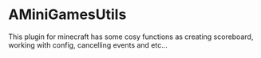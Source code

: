 # AMiniGamesUtils
This plugin for minecraft has some cosy functions as creating scoreboard, working with config, cancelling events and etc...
